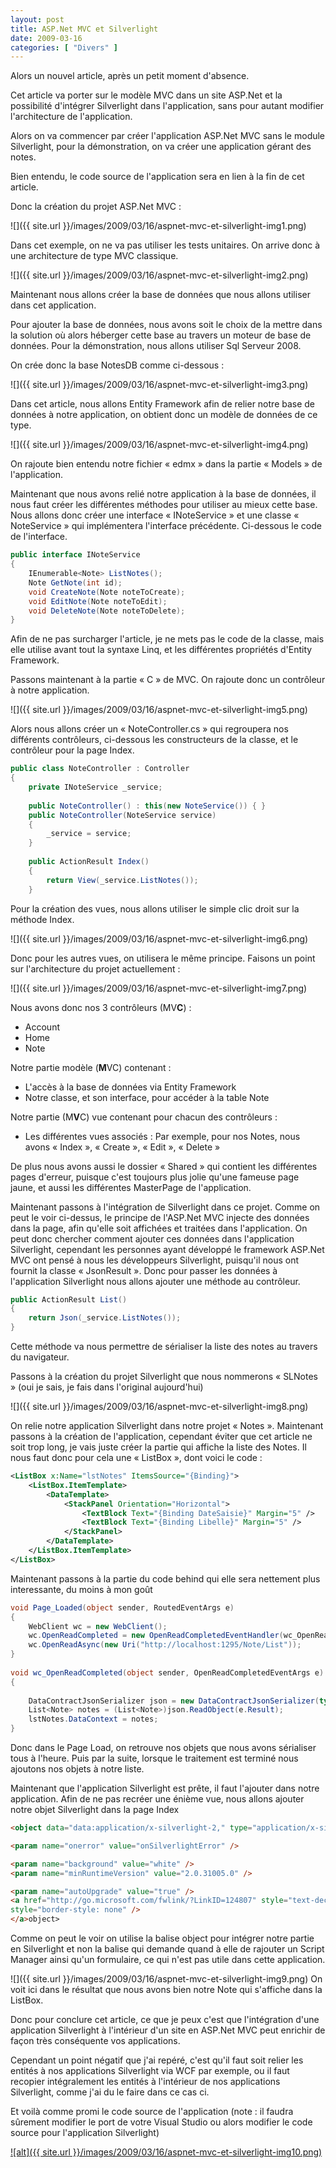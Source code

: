 ```yaml
---
layout: post
title: ASP.Net MVC et Silverlight
date: 2009-03-16
categories: [ "Divers" ]
---
```


Alors un nouvel article, après un petit moment d'absence.

Cet article va porter sur le modèle MVC dans un site ASP.Net et la possibilité d'intégrer Silverlight dans l'application, sans pour autant modifier l'architecture de l'application.

Alors on va commencer par créer l'application ASP.Net MVC sans le module Silverlight, pour la démonstration, on va créer une application gérant des notes.

Bien entendu, le code source de l'application sera en lien à la fin de cet article.

Donc la création du projet ASP.Net MVC :

![]({{ site.url }}/images/2009/03/16/aspnet-mvc-et-silverlight-img1.png)

Dans cet exemple, on ne va pas utiliser les tests unitaires. On arrive donc à une architecture de type MVC classique.

![]({{ site.url }}/images/2009/03/16/aspnet-mvc-et-silverlight-img2.png)

Maintenant nous allons créer la base de données que nous allons utiliser dans cet application.

Pour ajouter la base de données, nous avons soit le choix de la mettre dans la solution où alors héberger cette base au travers un moteur de base de données. Pour la démonstration, nous allons utiliser Sql Serveur 2008.

On crée donc la base NotesDB comme ci-dessous :

![]({{ site.url }}/images/2009/03/16/aspnet-mvc-et-silverlight-img3.png)


Dans cet article, nous allons Entity Framework afin de relier notre base de données à notre application, on obtient donc un modèle de données de ce type.

![]({{ site.url }}/images/2009/03/16/aspnet-mvc-et-silverlight-img4.png)

On rajoute bien entendu notre fichier « edmx » dans la partie « Models » de l'application.

Maintenant que nous avons relié notre application à la base de données, il nous faut créer les différentes méthodes pour utiliser au mieux cette base. Nous allons donc créer une interface « INoteService » et une classe « NoteService » qui implémentera l'interface précédente. Ci-dessous le code de l'interface.


```csharp
public interface INoteService
{  
    IEnumerable<Note> ListNotes();  
    Note GetNote(int id);  
    void CreateNote(Note noteToCreate);  
    void EditNote(Note noteToEdit);  
    void DeleteNote(Note noteToDelete);  
}  
```

Afin de ne pas surcharger l'article, je ne mets pas le code de la classe, mais elle utilise avant tout la syntaxe Linq, et les différentes propriétés d'Entity Framework.

Passons maintenant à la partie « C » de MVC. On rajoute donc un contrôleur à notre application.

![]({{ site.url }}/images/2009/03/16/aspnet-mvc-et-silverlight-img5.png)

Alors nous allons créer un « NoteController.cs » qui regroupera nos différents contrôleurs, ci-dessous les constructeurs de la classe, et le contrôleur pour la page Index.

```csharp
public class NoteController : Controller  
{  
    private INoteService _service;  
    
    public NoteController() : this(new NoteService()) { }  
    public NoteController(NoteService service)  
    {  
        _service = service;  
    }  
    
    public ActionResult Index()  
    {  
        return View(_service.ListNotes());  
    }  
```

Pour la création des vues, nous allons utiliser le simple clic droit sur la méthode Index.

![]({{ site.url }}/images/2009/03/16/aspnet-mvc-et-silverlight-img6.png)

Donc pour les autres vues, on utilisera le même principe. Faisons un point sur l'architecture du projet actuellement :

![]({{ site.url }}/images/2009/03/16/aspnet-mvc-et-silverlight-img7.png)

Nous avons donc nos 3 contrôleurs (MV**C**) :

*   Account
*   Home
*   Note

Notre partie modèle (**M**VC) contenant :

*   L'accès à la base de données via Entity Framework
*   Notre classe, et son interface, pour accéder à la table Note

Notre partie (M**V**C) vue contenant pour chacun des contrôleurs :

*   Les différentes vues associés : Par exemple, pour nos Notes, nous avons « Index », « Create », « Edit », « Delete »

De plus nous avons aussi le dossier « Shared » qui contient les différentes pages d'erreur, puisque c'est toujours plus jolie qu'une fameuse page jaune, et aussi les différentes MasterPage de l'application.

Maintenant passons à l'intégration de Silverlight dans ce projet. Comme on peut le voir ci-dessus, le principe de l'ASP.Net MVC injecte des données dans la page, afin qu'elle soit affichées et traitées dans l'application. On peut donc chercher comment ajouter ces données dans l'application Silverlight, cependant les personnes ayant développé le framework ASP.Net MVC ont pensé à nous les développeurs Silverlight, puisqu'il nous ont fournit la classe « JsonResult ». Donc pour passer les données à l'application Silverlight nous allons ajouter une méthode au contrôleur.


```csharp
public ActionResult List()  
{  
    return Json(_service.ListNotes());  
}  
```

Cette méthode va nous permettre de sérialiser la liste des notes au travers du navigateur.

Passons à la création du projet Silverlight que nous nommerons « SLNotes » (oui je sais, je fais dans l'original aujourd'hui)

![]({{ site.url }}/images/2009/03/16/aspnet-mvc-et-silverlight-img8.png)

On relie notre application Silverlight dans notre projet « Notes ». Maintenant passons à la création de l'application, cependant éviter que cet article ne soit trop long, je vais juste créer la partie qui affiche la liste des Notes. Il nous faut donc pour cela une « ListBox », dont voici le code :

  
```xml
<ListBox x:Name="lstNotes" ItemsSource="{Binding}">  
    <ListBox.ItemTemplate>  
        <DataTemplate>  
            <StackPanel Orientation="Horizontal">  
                <TextBlock Text="{Binding DateSaisie}" Margin="5" />  
                <TextBlock Text="{Binding Libelle}" Margin="5" />  
            </StackPanel>  
        </DataTemplate>  
    </ListBox.ItemTemplate>  
</ListBox>  
``` 

Maintenant passons à la partie du code behind qui elle sera nettement plus interessante, du moins à mon goût 

```csharp
void Page_Loaded(object sender, RoutedEventArgs e)  
{  
    WebClient wc = new WebClient();  
    wc.OpenReadCompleted = new OpenReadCompletedEventHandler(wc_OpenReadCompleted);  
    wc.OpenReadAsync(new Uri("http://localhost:1295/Note/List"));  
}  
  
void wc_OpenReadCompleted(object sender, OpenReadCompletedEventArgs e)  
{  
  
    DataContractJsonSerializer json = new DataContractJsonSerializer(typeof(List<Note>));  
    List<Note> notes = (List<Note>)json.ReadObject(e.Result);  
    lstNotes.DataContext = notes;  
}  
```

Donc dans le Page Load, on retrouve nos objets que nous avons sérialiser tous à l'heure. Puis par la suite, lorsque le traitement est terminé nous ajoutons nos objets à notre liste.

Maintenant que l'application Silverlight est prête, il faut l'ajouter dans notre application. Afin de ne pas recréer une énième vue, nous allons ajouter notre objet Silverlight dans la page Index

```html
<object data="data:application/x-silverlight-2," type="application/x-silverlight-2" width="100%" height="100%"><param name="source" value="ClientBin/SLNotes.xap" />

<param name="onerror" value="onSilverlightError" />

<param name="background" value="white" />  
<param name="minRuntimeVersion" value="2.0.31005.0" />  

<param name="autoUpgrade" value="true" />  
<a href="http://go.microsoft.com/fwlink/?LinkID=124807" style="text-decoration: none;"><img src="http://go.microsoft.com/fwlink/?LinkId=108181" alt="Get Microsoft Silverlight"  
style="border-style: none" />  
</a>object>  
```

Comme on peut le voir on utilise la balise object pour intégrer notre partie en Silverlight et non la balise qui demande quand à elle de rajouter un Script Manager ainsi qu'un formulaire, ce qui n'est pas utile dans cette application.

![]({{ site.url }}/images/2009/03/16/aspnet-mvc-et-silverlight-img9.png)
On voit ici dans le résultat que nous avons bien notre Note qui s'affiche dans la ListBox.

Donc pour conclure cet article, ce que je peux c'est que l'intégration d'une application Silverlight à l'intérieur d'un site en ASP.Net MVC peut enrichir de façon très conséquente vos applications.

Cependant un point négatif que j'ai repéré, c'est qu'il faut soit relier les entités à nos applications Silverlight via WCF par exemple, ou il faut recopier intégralement les entités à l'intérieur de nos applications Silverlight, comme j'ai du le faire dans ce cas ci.

Et voilà comme promi le code source de l'application (note : il faudra sûrement modifier le port de votre Visual Studio ou alors modifier le code source pour l'application Silverlight)

[![alt]({{ site.url }}/images/2009/03/16/aspnet-mvc-et-silverlight-img10.png)](http://cid-27033cda87e10205.skydrive.live.com/self.aspx/Blog/Notes.zip)